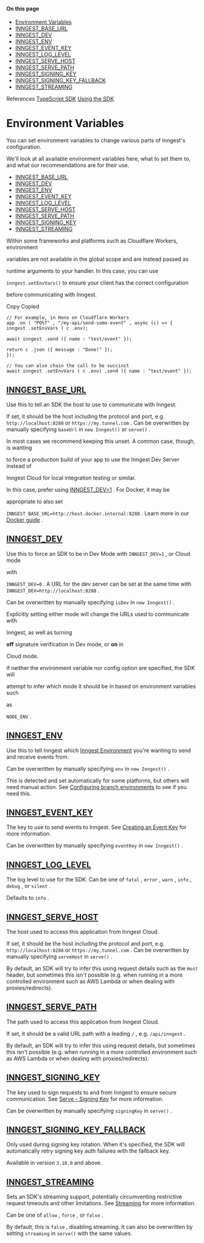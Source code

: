 #### On this page

- [Environment Variables](\docs\sdk\environment-variables#environment-variables)
- [INNGEST\_BASE\_URL](\docs\sdk\environment-variables#inngest-base-url)
- [INNGEST\_DEV](\docs\sdk\environment-variables#inngest-dev)
- [INNGEST\_ENV](\docs\sdk\environment-variables#inngest-env)
- [INNGEST\_EVENT\_KEY](\docs\sdk\environment-variables#inngest-event-key)
- [INNGEST\_LOG\_LEVEL](\docs\sdk\environment-variables#inngest-log-level)
- [INNGEST\_SERVE\_HOST](\docs\sdk\environment-variables#inngest-serve-host)
- [INNGEST\_SERVE\_PATH](\docs\sdk\environment-variables#inngest-serve-path)
- [INNGEST\_SIGNING\_KEY](\docs\sdk\environment-variables#inngest-signing-key)
- [INNGEST\_SIGNING\_KEY\_FALLBACK](\docs\sdk\environment-variables#inngest-signing-key-fallback)
- [INNGEST\_STREAMING](\docs\sdk\environment-variables#inngest-streaming)

References [TypeScript SDK](\docs\reference\typescript) [Using the SDK](\docs\sdk\environment-variables)

# Environment Variables

You can set environment variables to change various parts of Inngest's configuration.

We'll look at all available environment variables here, what to set them to, and what our recommendations are for their use.

- [INNGEST\_BASE\_URL](\docs\sdk\environment-variables#inngest-base-url)
- [INNGEST\_DEV](\docs\sdk\environment-variables#inngest-dev)
- [INNGEST\_ENV](\docs\sdk\environment-variables#inngest-env)
- [INNGEST\_EVENT\_KEY](\docs\sdk\environment-variables#inngest-event-key)
- [INNGEST\_LOG\_LEVEL](\docs\sdk\environment-variables#inngest-log-level)
- [INNGEST\_SERVE\_HOST](\docs\sdk\environment-variables#inngest-serve-host)
- [INNGEST\_SERVE\_PATH](\docs\sdk\environment-variables#inngest-serve-path)
- [INNGEST\_SIGNING\_KEY](\docs\sdk\environment-variables#inngest-signing-key)
- [INNGEST\_STREAMING](\docs\sdk\environment-variables#inngest-streaming)

Within some frameworks and platforms such as Cloudflare Workers, environment

variables are not available in the global scope and are instead passed as

runtime arguments to your handler. In this case, you can use

`inngest.setEnvVars()` to ensure your client has the correct configuration

before communicating with Inngest.

Copy Copied

```
// For example, in Hono on Cloudflare Workers
app .on ( "POST" , "/my-api/send-some-event" , async (c) => {
inngest .setEnvVars ( c .env);

await inngest .send ({ name : "test/event" });

return c .json ({ message : "Done!" });
});

// You can also chain the call to be succinct
await inngest .setEnvVars ( c .env) .send ({ name : "test/event" });
```

## [INNGEST\_BASE\_URL](\docs\sdk\environment-variables#inngest-base-url)

Use this to tell an SDK the host to use to communicate with Inngest.

If set, it should be the host including the protocol and port, e.g. `http://localhost:8288` or `https://my.tunnel.com` . Can be overwritten by manually specifying `baseUrl` in `new Inngest()` or `serve()` .

In most cases we recommend keeping this unset. A common case, though, is wanting

to force a production build of your app to use the Inngest Dev Server instead of

Inngest Cloud for local integration testing or similar.

In this case, prefer using [INNGEST\_DEV=1](\docs\sdk\environment-variables#inngest-dev) . For Docker, it may be

appropriate to also set

`INNGEST_BASE_URL=http://host.docker.internal:8288` . Learn more in our [Docker guide](\docs\guides\development-with-docker) .

## [INNGEST\_DEV](\docs\sdk\environment-variables#inngest-dev)

Use this to force an SDK to be in Dev Mode with `INNGEST_DEV=1` , or Cloud mode

with

`INNGEST_DEV=0` . A URL for the dev server can be set at the same time with `INNGEST_DEV=http://localhost:8288` .

Can be overwritten by manually specifying `isDev` in `new Inngest()` .

Explicitly setting either mode will change the URLs used to communicate with

Inngest, as well as turning

**off** signature verification in Dev mode, or **on** in

Cloud mode.

If neither the environment variable nor config option are specified, the SDK will

attempt to infer which mode it should be in based on environment variables such

as

`NODE_ENV` .

## [INNGEST\_ENV](\docs\sdk\environment-variables#inngest-env)

Use this to tell Inngest which [Inngest Environment](\docs\platform\environments?ref=environment-variables) you're wanting to send and receive events from.

Can be overwritten by manually specifying `env` in `new Inngest()` .

This is detected and set automatically for some platforms, but others will need manual action. See [Configuring branch environments](\docs\platform\environments#configuring-branch-environments?ref=environment-variables) to see if you need this.

## [INNGEST\_EVENT\_KEY](\docs\sdk\environment-variables#inngest-event-key)

The key to use to send events to Inngest. See [Creating an Event Key](\docs\events\creating-an-event-key?ref=environment-variables) for more information.

Can be overwritten by manually specifying `eventKey` in `new Inngest()` .

## [INNGEST\_LOG\_LEVEL](\docs\sdk\environment-variables#inngest-log-level)

The log level to use for the SDK. Can be one of `fatal` , `error` , `warn` , `info` , `debug` , or `silent` .

Defaults to `info` .

## [INNGEST\_SERVE\_HOST](\docs\sdk\environment-variables#inngest-serve-host)

The host used to access this application from Inngest Cloud.

If set, it should be the host including the protocol and port, e.g. `http://localhost:8288` or `https://my.tunnel.com` . Can be overwritten by manually specifying `serveHost` in `serve()` .

By default, an SDK will try to infer this using request details such as the `Host` header, but sometimes this isn't possible (e.g. when running in a more controlled environment such as AWS Lambda or when dealing with proxies/redirects).

## [INNGEST\_SERVE\_PATH](\docs\sdk\environment-variables#inngest-serve-path)

The path used to access this application from Inngest Cloud.

If set, it should be a valid URL path with a leading `/` , e.g. `/api/inngest` .

By default, an SDK will try to infer this using request details, but sometimes this isn't possible (e.g. when running in a more controlled environment such as AWS Lambda or when dealing with proxies/redirects).

## [INNGEST\_SIGNING\_KEY](\docs\sdk\environment-variables#inngest-signing-key)

The key used to sign requests to and from Inngest to ensure secure communication. See [Serve - Signing Key](\docs\learn\serving-inngest-functions#signing-key?ref=environment-variables) for more information.

Can be overwritten by manually specifying `signingKey` in `serve()` .

## [INNGEST\_SIGNING\_KEY\_FALLBACK](\docs\sdk\environment-variables#inngest-signing-key-fallback)

Only used during signing key rotation. When it's specified, the SDK will automatically retry signing key auth failures with the fallback key.

Available in version `3.18.0` and above.

## [INNGEST\_STREAMING](\docs\sdk\environment-variables#inngest-streaming)

Sets an SDK's streaming support, potentially circumventing restrictive request timeouts and other limitations. See [Streaming](\docs\streaming?ref=environment-variables) for more information.

Can be one of `allow` , `force` , or `false` .

By default, this is `false` , disabling streaming. It can also be overwritten by setting `streaming` in `serve()` with the same values.